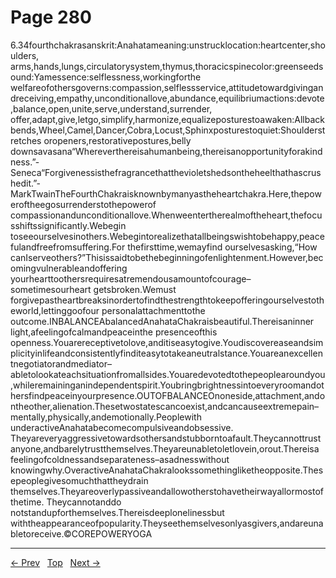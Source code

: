 # Page 280

6.34fourthchakrasanskrit:Anahatameaning:unstrucklocation:heartcenter,shoulders, arms,hands,lungs,circulatorysystem,thymus,thoracicspinecolor:greenseedsound:Yamessence:selflessness,workingforthe welfareofothersgoverns:compassion,selflessservice,attitudetowardgivingandreceiving,empathy,unconditionallove,abundance,equilibriumactions:devote,balance,open,unite,serve,understand,surrender, offer,adapt,give,letgo,simplify,harmonize,equalizeposturestoawaken:Allbackbends,Wheel,Camel,Dancer,Cobra,Locust,Sphinxposturestoquiet:Shoulderstretches oropeners,restorativepostures,belly downsavasana“Whereverthereisahumanbeing,thereisanopportunityforakindness.”-Seneca“Forgivenessisthefragrancethatthevioletshedsontheheelthathascrushedit.”-MarkTwainTheFourthChakraisknownbymanyastheheartchakra.Here,thepoweroftheegosurrenderstothepowerof compassionandunconditionallove.Whenweentertherealmoftheheart,thefocusshiftssignificantly.Webegin toseeourselvesinothers.Webegintorealizethatallbeingswishtobehappy,peacefulandfreefromsuffering.For thefirsttime,wemayfind ourselvesasking,“How canIserveothers?”Thisissaidtobethebeginningofenlightenment.However,becomingvulnerableandoffering yourhearttoothersrequiresatremendousamountofcourage–sometimesourheart getsbroken.Wemust forgivepastheartbreaksinordertofindthestrengthtokeepofferingourselvestotheworld,lettinggoofour personalattachmenttothe outcome.INBALANCEAbalancedAnahataChakraisbeautiful.Thereisaninner light,afeelingofcalmandpeaceinthe presenceofthis openness.Youarereceptivetolove,anditiseasytogive.Youdiscovereaseandsimplicityinlifeandconsistentlyfinditeasytotakeaneutralstance.Youareanexcellentnegotiatorandmediator–abletolookateachsituationfromallsides.Youaredevotedtothepeoplearoundyou,whileremaininganindependentspirit.Youbringbrightnessintoeveryroomandothersfindpeaceinyourpresence.OUTOFBALANCEOnoneside,attachment,andontheother,alienation.Thesetwostatescancoexist,andcancauseextremepain–mentally,physically,andemotionally.Peoplewith underactiveAnahatabecomecompulsiveandobsessive. Theyareveryaggressivetowardsothersandstubborntoafault.Theycannottrustanyone,andbarelytrustthemselves.Theyareunabletoletlovein,orout.Thereisa feelingofcoldnessandseparateness–asadnesswithout knowingwhy.OveractiveAnahataChakralookssomethingliketheopposite.Thesepeoplegivesomuchthattheydrain themselves.Theyareoverlypassiveandallowotherstohavetheirwayallormostofthetime. Theycannotanddo notstandupforthemselves.Thereisdeeplonelinessbut withtheappearanceofpopularity.Theyseethemselvesonlyasgivers,andareunabletoreceive.©COREPOWERYOGA


---
[← Prev](/pages/page-279.md) &nbsp; [Top](/index.md) &nbsp; [Next →](/pages/page-281.md)

